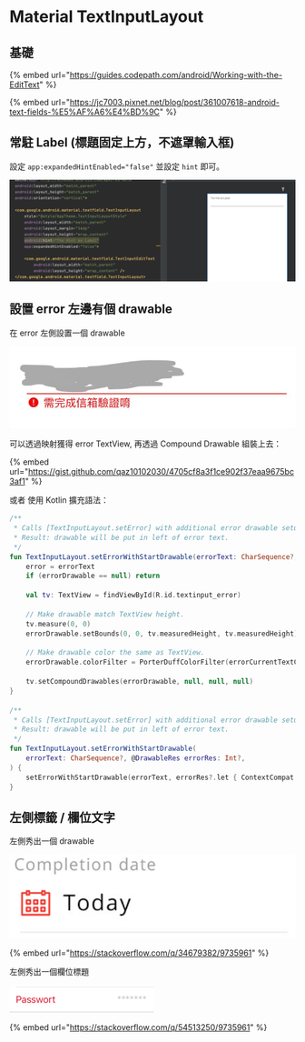 # Material TextInputLayout

## 基礎

{% embed url="https://guides.codepath.com/android/Working-with-the-EditText" %}

{% embed url="https://jc7003.pixnet.net/blog/post/361007618-android-text-fields-%E5%AF%A6%E4%BD%9C" %}

## 常駐 Label (標題固定上方，不遮罩輸入框)

設定 `app:expandedHintEnabled="false"` 並設定 `hint` 即可。

![](<../.gitbook/assets/截圖 2021-12-28 上午11.12.47 (1).png>)



## 設置 error 左邊有個 drawable

在 error 左側設置一個 drawable

![](<../.gitbook/assets/image (3).png>)

可以透過映射獲得 error TextView, 再透過 Compound Drawable 組裝上去：

{% embed url="https://gist.github.com/qaz10102030/4705cf8a3f1ce902f37eaa9675bc3af1" %}

或者 使用 Kotlin 擴充語法：

```kotlin
/**
 * Calls [TextInputLayout.setError] with additional error drawable setup.
 * Result: drawable will be put in left of error text.
 */
fun TextInputLayout.setErrorWithStartDrawable(errorText: CharSequence?, errorDrawable: Drawable?) {
    error = errorText
    if (errorDrawable == null) return

    val tv: TextView = findViewById(R.id.textinput_error)

    // Make drawable match TextView height.
    tv.measure(0, 0)
    errorDrawable.setBounds(0, 0, tv.measuredHeight, tv.measuredHeight)

    // Make drawable color the same as TextView.
    errorDrawable.colorFilter = PorterDuffColorFilter(errorCurrentTextColors, PorterDuff.Mode.SRC_IN)

    tv.setCompoundDrawables(errorDrawable, null, null, null)
}

/**
 * Calls [TextInputLayout.setError] with additional error drawable setup.
 * Result: drawable will be put in left of error text.
 */
fun TextInputLayout.setErrorWithStartDrawable(
    errorText: CharSequence?, @DrawableRes errorRes: Int?,
) {
    setErrorWithStartDrawable(errorText, errorRes?.let { ContextCompat.getDrawable(context, it) })
}
```



## 左側標籤 / 欄位文字

左側秀出一個 drawable

![](<../.gitbook/assets/image (2).png>)

{% embed url="https://stackoverflow.com/q/34679382/9735961" %}

左側秀出一個欄位標題

![](<../.gitbook/assets/image (4).png>)

{% embed url="https://stackoverflow.com/q/54513250/9735961" %}



